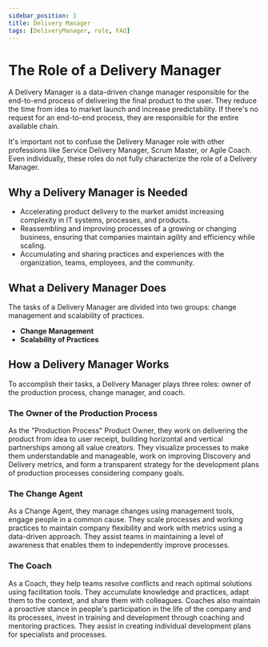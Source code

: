 ```yaml
---
sidebar_position: 1
title: Delivery Manager
tags: [DeliveryManager, role, FAQ]
---
```

# The Role of a Delivery Manager

A Delivery Manager is a data-driven change manager responsible for the end-to-end process of delivering the final product to the user. They reduce the time from idea to market launch and increase predictability. If there's no request for an end-to-end process, they are responsible for the entire available chain.

It's important not to confuse the Delivery Manager role with other professions like Service Delivery Manager, Scrum Master, or Agile Coach. Even individually, these roles do not fully characterize the role of a Delivery Manager.

## Why a Delivery Manager is Needed

- Accelerating product delivery to the market amidst increasing complexity in IT systems, processes, and products.
- Reassembling and improving processes of a growing or changing business, ensuring that companies maintain agility and efficiency while scaling.
- Accumulating and sharing practices and experiences with the organization, teams, employees, and the community.

## What a Delivery Manager Does

The tasks of a Delivery Manager are divided into two groups: change management and scalability of practices.

- **Change Management**
- **Scalability of Practices**

## How a Delivery Manager Works

To accomplish their tasks, a Delivery Manager plays three roles: owner of the production process, change manager, and coach.

### The Owner of the Production Process

As the "Production Process" Product Owner, they work on delivering the product from idea to user receipt, building horizontal and vertical partnerships among all value creators. They visualize processes to make them understandable and manageable, work on improving Discovery and Delivery metrics, and form a transparent strategy for the development plans of production processes considering company goals.

### The Change Agent

As a Change Agent, they manage changes using management tools, engage people in a common cause. They scale processes and working practices to maintain company flexibility and work with metrics using a data-driven approach. They assist teams in maintaining a level of awareness that enables them to independently improve processes.

### The Coach

As a Coach, they help teams resolve conflicts and reach optimal solutions using facilitation tools. They accumulate knowledge and practices, adapt them to the context, and share them with colleagues. Coaches also maintain a proactive stance in people's participation in the life of the company and its processes, invest in training and development through coaching and mentoring practices. They assist in creating individual development plans for specialists and processes.